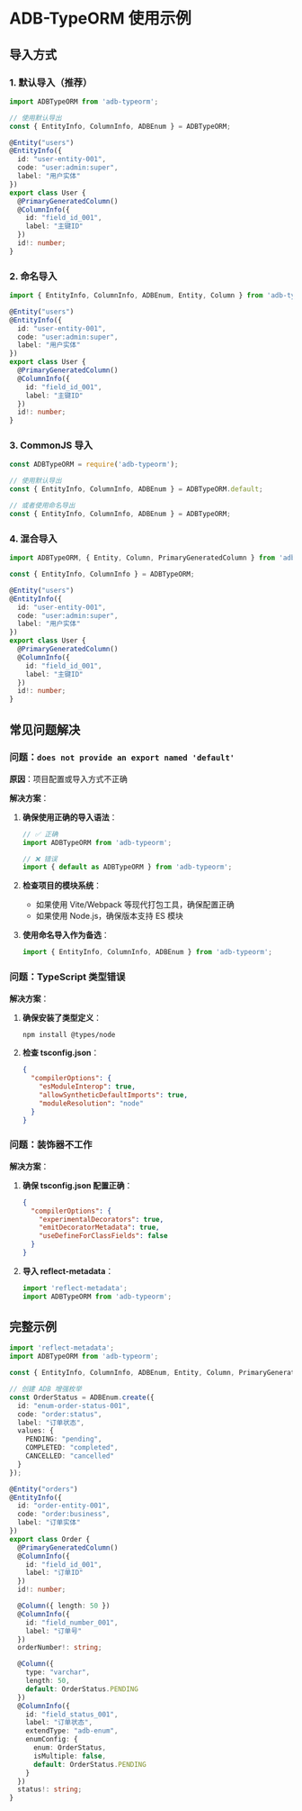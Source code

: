 # ADB-TypeORM 使用示例

## 导入方式

### 1. 默认导入（推荐）

```typescript
import ADBTypeORM from 'adb-typeorm';

// 使用默认导出
const { EntityInfo, ColumnInfo, ADBEnum } = ADBTypeORM;

@Entity("users")
@EntityInfo({
  id: "user-entity-001",
  code: "user:admin:super",
  label: "用户实体"
})
export class User {
  @PrimaryGeneratedColumn()
  @ColumnInfo({
    id: "field_id_001",
    label: "主键ID"
  })
  id!: number;
}
```

### 2. 命名导入

```typescript
import { EntityInfo, ColumnInfo, ADBEnum, Entity, Column } from 'adb-typeorm';

@Entity("users")
@EntityInfo({
  id: "user-entity-001",
  code: "user:admin:super",
  label: "用户实体"
})
export class User {
  @PrimaryGeneratedColumn()
  @ColumnInfo({
    id: "field_id_001",
    label: "主键ID"
  })
  id!: number;
}
```

### 3. CommonJS 导入

```javascript
const ADBTypeORM = require('adb-typeorm');

// 使用默认导出
const { EntityInfo, ColumnInfo, ADBEnum } = ADBTypeORM.default;

// 或者使用命名导出
const { EntityInfo, ColumnInfo, ADBEnum } = ADBTypeORM;
```

### 4. 混合导入

```typescript
import ADBTypeORM, { Entity, Column, PrimaryGeneratedColumn } from 'adb-typeorm';

const { EntityInfo, ColumnInfo } = ADBTypeORM;

@Entity("users")
@EntityInfo({
  id: "user-entity-001",
  code: "user:admin:super",
  label: "用户实体"
})
export class User {
  @PrimaryGeneratedColumn()
  @ColumnInfo({
    id: "field_id_001",
    label: "主键ID"
  })
  id!: number;
}
```

## 常见问题解决

### 问题：`does not provide an export named 'default'`

**原因**：项目配置或导入方式不正确

**解决方案**：

1. **确保使用正确的导入语法**：
   ```typescript
   // ✅ 正确
   import ADBTypeORM from 'adb-typeorm';
   
   // ❌ 错误
   import { default as ADBTypeORM } from 'adb-typeorm';
   ```

2. **检查项目的模块系统**：
   - 如果使用 Vite/Webpack 等现代打包工具，确保配置正确
   - 如果使用 Node.js，确保版本支持 ES 模块

3. **使用命名导入作为备选**：
   ```typescript
   import { EntityInfo, ColumnInfo, ADBEnum } from 'adb-typeorm';
   ```

### 问题：TypeScript 类型错误

**解决方案**：

1. **确保安装了类型定义**：
   ```bash
   npm install @types/node
   ```

2. **检查 tsconfig.json**：
   ```json
   {
     "compilerOptions": {
       "esModuleInterop": true,
       "allowSyntheticDefaultImports": true,
       "moduleResolution": "node"
     }
   }
   ```

### 问题：装饰器不工作

**解决方案**：

1. **确保 tsconfig.json 配置正确**：
   ```json
   {
     "compilerOptions": {
       "experimentalDecorators": true,
       "emitDecoratorMetadata": true,
       "useDefineForClassFields": false
     }
   }
   ```

2. **导入 reflect-metadata**：
   ```typescript
   import 'reflect-metadata';
   import ADBTypeORM from 'adb-typeorm';
   ```

## 完整示例

```typescript
import 'reflect-metadata';
import ADBTypeORM from 'adb-typeorm';

const { EntityInfo, ColumnInfo, ADBEnum, Entity, Column, PrimaryGeneratedColumn } = ADBTypeORM;

// 创建 ADB 增强枚举
const OrderStatus = ADBEnum.create({
  id: "enum-order-status-001",
  code: "order:status",
  label: "订单状态",
  values: {
    PENDING: "pending",
    COMPLETED: "completed",
    CANCELLED: "cancelled"
  }
});

@Entity("orders")
@EntityInfo({
  id: "order-entity-001",
  code: "order:business",
  label: "订单实体"
})
export class Order {
  @PrimaryGeneratedColumn()
  @ColumnInfo({
    id: "field_id_001",
    label: "订单ID"
  })
  id!: number;

  @Column({ length: 50 })
  @ColumnInfo({
    id: "field_number_001",
    label: "订单号"
  })
  orderNumber!: string;

  @Column({ 
    type: "varchar",
    length: 50,
    default: OrderStatus.PENDING
  })
  @ColumnInfo({
    id: "field_status_001",
    label: "订单状态",
    extendType: "adb-enum",
    enumConfig: {
      enum: OrderStatus,
      isMultiple: false,
      default: OrderStatus.PENDING
    }
  })
  status!: string;
}
```
